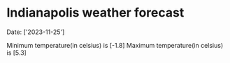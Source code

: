 # Indianapolis weather forecast 
Date: ['2023-11-25'] 

Minimum temperature(in celsius) is [-1.8] 
Maximum temperature(in celsius) is [5.3]